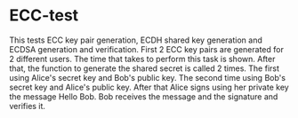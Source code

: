 ECC-test
===========

This tests ECC key pair generation, ECDH shared key generation and ECDSA generation and verification. 
First 2 ECC key pairs are generated for 2 different users. The time that takes to perform this task
is shown. After that, the function to generate the shared secret is called 2 times. 
The first using Alice's secret key and Bob's public key. The second time using Bob's secret key 
and Alice's public key.
After that Alice signs using her private key the message Hello Bob. Bob receives the message and the signature and verifies it.

